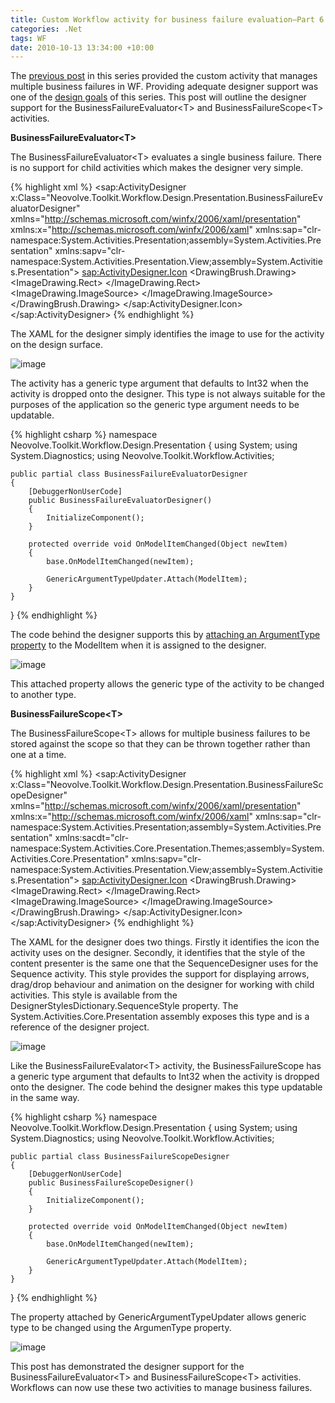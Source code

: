 ```yaml
---
title: Custom Workflow activity for business failure evaluation–Part 6
categories: .Net
tags: WF
date: 2010-10-13 13:34:00 +10:00
---
```


The [previous post][0] in this series provided the custom activity that manages multiple business failures in WF. Providing adequate designer support was one of the [design goals][1] of this series. This post will outline the designer support for the BusinessFailureEvaluator&lt;T&gt; and BusinessFailureScope&lt;T&gt; activities.  

**BusinessFailureEvaluator&lt;T&gt;**

The BusinessFailureEvaluator&lt;T&gt; evaluates a single business failure. There is no support for child activities which makes the designer very simple.  

<!--more-->

{% highlight xml %}
<sap:ActivityDesigner x:Class="Neovolve.Toolkit.Workflow.Design.Presentation.BusinessFailureEvaluatorDesigner"
    xmlns="http://schemas.microsoft.com/winfx/2006/xaml/presentation" 
    xmlns:x="http://schemas.microsoft.com/winfx/2006/xaml"
    xmlns:sap="clr-namespace:System.Activities.Presentation;assembly=System.Activities.Presentation"
    xmlns:sapv="clr-namespace:System.Activities.Presentation.View;assembly=System.Activities.Presentation">
  <sap:ActivityDesigner.Icon>
    <DrawingBrush>
      <DrawingBrush.Drawing>
        <ImageDrawing>
          <ImageDrawing.Rect>
            <Rect Location="0,0" Size="16,16" ></Rect>
          </ImageDrawing.Rect>
          <ImageDrawing.ImageSource>
            <BitmapImage UriSource="shield.png" ></BitmapImage>
          </ImageDrawing.ImageSource>
        </ImageDrawing>
      </DrawingBrush.Drawing>
    </DrawingBrush>
  </sap:ActivityDesigner.Icon>
</sap:ActivityDesigner>
{% endhighlight %}

The XAML for the designer simply identifies the image to use for the activity on the design surface. 
    
![image][2]
    
The activity has a generic type argument that defaults to Int32 when the activity is dropped onto the designer. This type is not always suitable for the purposes of the application so the generic type argument needs to be updatable.
    
{% highlight csharp %}
namespace Neovolve.Toolkit.Workflow.Design.Presentation
{
    using System;
    using System.Diagnostics;
    using Neovolve.Toolkit.Workflow.Activities;

    public partial class BusinessFailureEvaluatorDesigner
    {
        [DebuggerNonUserCode]
        public BusinessFailureEvaluatorDesigner()
        {
            InitializeComponent();
        }

        protected override void OnModelItemChanged(Object newItem)
        {
            base.OnModelItemChanged(newItem);

            GenericArgumentTypeUpdater.Attach(ModelItem);
        }
    }
}
{% endhighlight %}

The code behind the designer supports this by [attaching an ArgumentType property][3] to the ModelItem when it is assigned to the designer. 
    
![image][4]

This attached property allows the generic type of the activity to be changed to another type.

**BusinessFailureScope&lt;T&gt;**

The BusinessFailureScope&lt;T&gt; allows for multiple business failures to be stored against the scope so that they can be thrown together rather than one at a time.

{% highlight xml %}
<sap:ActivityDesigner x:Class="Neovolve.Toolkit.Workflow.Design.Presentation.BusinessFailureScopeDesigner"
    xmlns="http://schemas.microsoft.com/winfx/2006/xaml/presentation"
    xmlns:x="http://schemas.microsoft.com/winfx/2006/xaml"
    xmlns:sap="clr-namespace:System.Activities.Presentation;assembly=System.Activities.Presentation" 
    xmlns:sacdt="clr-namespace:System.Activities.Core.Presentation.Themes;assembly=System.Activities.Core.Presentation"
    xmlns:sapv="clr-namespace:System.Activities.Presentation.View;assembly=System.Activities.Presentation">
  <sap:ActivityDesigner.Icon>
    <DrawingBrush>
      <DrawingBrush.Drawing>
        <ImageDrawing>
          <ImageDrawing.Rect>
            <Rect Location="0,0" Size="16,16" ></Rect>
          </ImageDrawing.Rect>
          <ImageDrawing.ImageSource>
            <BitmapImage UriSource="shield_go.png" ></BitmapImage>
          </ImageDrawing.ImageSource>
        </ImageDrawing>
      </DrawingBrush.Drawing>
    </DrawingBrush>
  </sap:ActivityDesigner.Icon>
  <ContentPresenter x:Uid="ContentPresenter_1" Style="{x:Static sacdt:DesignerStylesDictionary.SequenceStyle}" Content="{Binding}" />
</sap:ActivityDesigner>
{% endhighlight %}

The XAML for the designer does two things. Firstly it identifies the icon the activity uses on the designer. Secondly, it identifies that the style of the content presenter is the same one that the SequenceDesigner uses for the Sequence activity. This style provides the support for displaying arrows, drag/drop behaviour and animation on the designer for working with child activities. This style is available from the DesignerStylesDictionary.SequenceStyle property. The System.Activities.Core.Presentation assembly exposes this type and is a reference of the designer project.

![image][5]

Like the BusinessFailureEvalator&lt;T&gt; activity, the BusinessFailureScope has a generic type argument that defaults to Int32 when the activity is dropped onto the designer. The code behind the designer makes this type updatable in the same way.

{% highlight csharp %}
namespace Neovolve.Toolkit.Workflow.Design.Presentation
{
    using System;
    using System.Diagnostics;
    using Neovolve.Toolkit.Workflow.Activities;

    public partial class BusinessFailureScopeDesigner
    {
        [DebuggerNonUserCode]
        public BusinessFailureScopeDesigner()
        {
            InitializeComponent();
        }

        protected override void OnModelItemChanged(Object newItem)
        {
            base.OnModelItemChanged(newItem);

            GenericArgumentTypeUpdater.Attach(ModelItem);
        }
    }
}
{% endhighlight %}

The property attached by GenericArgumentTypeUpdater allows generic type to be changed using the ArgumenType property.
    
![image][6]

This post has demonstrated the designer support for the BusinessFailureEvaluator&lt;T&gt; and BusinessFailureScope&lt;T&gt; activities. Workflows can now use these two activities to manage business failures.

[0]: /2010/10/13/Custom-Workflow-activity-for-business-failure-evaluatione28093Part-5/
[1]: /2010/10/11/Custom-Workflow-activity-for-business-failure-evaluatione28093Part-1/
[2]: /files/image_46.png
[3]: /2010/09/30/Creating-updatable-generic-Windows-Workflow-activities/
[4]: /files/image_47.png
[5]: /files/image_45.png
[6]: /files/image_50.png
